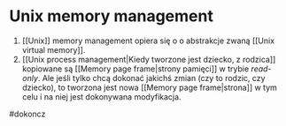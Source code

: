 # Unix memory management
1. [[Unix]] memory management opiera się o o abstrakcje zwaną [[Unix virtual memory]].
2. [[Unix process management|Kiedy tworzone jest dziecko, z rodzica]] kopiowane są [[Memory page frame|strony pamięci]] w trybie *read-only*. Ale jeśli tylko chcą dokonać jakichś zmian (czy to rodzic, czy dziecko), to tworzona jest nowa [[Memory page frame|strona]] w tym celu i na niej jest dokonywana modyfikacja.

#dokoncz